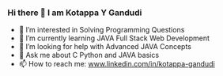 ### Hi there 👋 I am Kotappa Y Gandudi

- 🔭 I’m interested in Solving Programming Questions
- 🌱 I’m currently learning JAVA Full Stack Web Development
- 🤔 I’m looking for help with Advanced JAVA Concepts
- 💬 Ask me about C Python and JAVA basics
- 📫 How to reach me: www.linkedin.com/in/kotappa-gandudi

<!--
**kotappa19/kotappa19** is a ✨ _special_ ✨ repository because its `README.md` (this file) appears on your GitHub profile.

Here are some ideas to get you started:

- 🔭 I’m interested in Solving Programming Questions
- 🌱 I’m currently learning JAVA Full Stack Web Development
- 🤔 I’m looking for help with Advanced JAVA Concepts
- 💬 Ask me about C Python and JAVA basics
- 📫 How to reach me: www.linkedin.com/in/kotappa-gandudi
